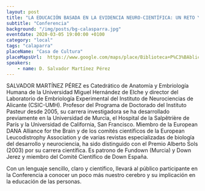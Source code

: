 ```yaml
---
layout: post
title: "LA EDUCACIÓN BASADA EN LA EVIDENCIA NEURO-CIENTÍFICA: UN RETO Y UNA NECESIDAD"
subtitle: "Conferencia"
background: "/img/posts/bg-calasparra.jpg"
eventdate: 2020-03-05 19:00:00 +0100
category: "local"
tags: "calaparra"
placeName: "Casa de Cultura"
placeMapsUrl:  https://www.google.com/maps/place/Biblioteca+P%C3%BAblica+Municipal+Casa+de+Cultura+Antonio+Maya/@38.2308625,-1.701915,15z/data=!4m2!3m1!1s0x0:0xf959ceaf5d23acd8?sa=X&ved=2ahUKEwid3LS18-fmAhXq6eAKHcDuCN0Q_BIwCnoECA4QCA
speakers:
    - name: D. Salvador Martínez Pérez
---
```

SALVADOR MARTÍNEZ PÉREZ  es Catedrático de Anatomía y Embriología Humana de la Universidad Miguel Hernández de Elche y director del Laboratorio de Embriología Experimental del Instituto de Neurociencias de Alicante (CSIC-UMH). Profesor del Programa de Doctorado del Instituto Pasteur desde 2005, su carrera investigadora se ha desarrollado previamente en la Universidad de Murcia, el Hospital de la Salpêtrière de París y la Universidad de California, San Francisco. Miembro de la European DANA Alliance for the Brain y de los comités científicos de la European Leucodistrophy Association y de varias revistas especializadas de biología del desarrollo y neurociencia, ha sido distinguido con el Premio Alberto Sols (2003) por su carrera científica. Es patrono de Fundown (Murcia) y Down Jerez y miembro del Comité Científico de Down España.

Con un lenguaje sencillo, claro y científico, llevará al público participante en la Conferencia a conocer un poco más nuestro cerebro y su implicación en la educación de las personas.

